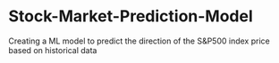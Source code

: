# Stock-Market-Prediction-Model
Creating a ML model to predict the direction of the S&amp;P500 index price based on historical data

